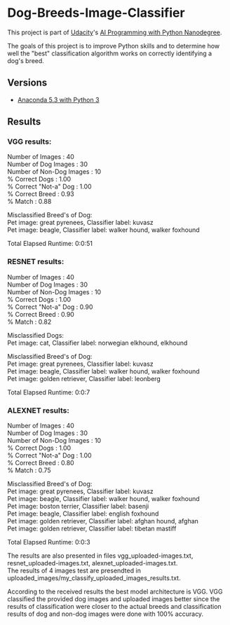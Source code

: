 # Dog-Breeds-Image-Classifier
This project is part of [Udacity](https://www.udacity.com "Udacity - Be in demand")'s [AI Programming with Python Nanodegree](https://www.udacity.com/course/ai-programming-python-nanodegree--nd089).

The goals of this project is to improve Python skills and to determine how well the "best" 
classification algorithm works on correctly identifying a dog's breed.

## Versions
- [Anaconda 5.3 with Python 3](https://www.anaconda.com/download/)

## Results

### VGG results:
Number of Images         :  40  
Number of Dog Images     :  30  
Number of Non-Dog Images :  10  
% Correct Dogs           : 1.00  
% Correct "Not-a" Dog    : 1.00  
% Correct Breed          : 0.93  
% Match                  : 0.88  

Misclassified Breed's of Dog:  
Pet image:       great pyrenees, Classifier label:                         kuvasz  
Pet image:               beagle, Classifier label:  walker hound, walker foxhound  

Total Elapsed Runtime: 0:0:51

### RESNET results:
Number of Images         :  40  
Number of Dog Images     :  30  
Number of Non-Dog Images :  10  
% Correct Dogs           : 1.00  
% Correct "Not-a" Dog    : 0.90  
% Correct Breed          : 0.90  
% Match                  : 0.82  

Misclassified Dogs:  
Pet image:                  cat, Classifier label: norwegian elkhound, elkhound  

Misclassified Breed's of Dog:  
Pet image:       great pyrenees, Classifier label:                         kuvasz  
Pet image:               beagle, Classifier label:  walker hound, walker foxhound  
Pet image:     golden retriever, Classifier label:                       leonberg  

Total Elapsed Runtime: 0:0:7

### ALEXNET results:
Number of Images         :  40  
Number of Dog Images     :  30  
Number of Non-Dog Images :  10  
% Correct Dogs           : 1.00  
% Correct "Not-a" Dog    : 1.00  
% Correct Breed          : 0.80  
% Match                  : 0.75  

Misclassified Breed's of Dog:  
Pet image:       great pyrenees, Classifier label:                         kuvasz  
Pet image:               beagle, Classifier label:  walker hound, walker foxhound  
Pet image:       boston terrier, Classifier label:                        basenji  
Pet image:               beagle, Classifier label:               english foxhound  
Pet image:     golden retriever, Classifier label:           afghan hound, afghan  
Pet image:     golden retriever, Classifier label:                tibetan mastiff  

Total Elapsed Runtime: 0:0:3

The results are also presented in files vgg_uploaded-images.txt, resnet_uploaded-images.txt, alexnet_uploaded-images.txt.  
The results of 4 images test are presendted in uploaded_images/my_classify_uploaded_images_results.txt.  

According to the received results the best model architecture is VGG. VGG classified the provided dog images 
and uploaded images better since the results of classification were closer to the actual breeds
and classification results of dog and non-dog images were done with 100% accuracy.
